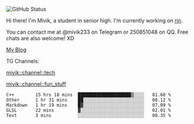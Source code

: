 ![GitHub Status](https://github-readme-stats.vercel.app/api?show_icons=true&username=Mivik)

Hi there! I'm Mivik, a student in senior high. I'm currently working on [rin](https://github.com/Mivik/rin).

You can contact me at @mivik233 on Telegram or 250851048 on QQ. Free chats are also welcome! XD

[My Blog](https://mivik.gitee.io)

TG Channels:

[mivik::channel::tech](https://t.me/mivik_channel_tech/)

[mivik::channel::fun_stuff](https://t.me/mivik_channel_fun_stuff/)

<!--START_SECTION:waka-->
```text
C++        15 hrs 18 mins  ████████████████████▒░░░░   81.60 % 
Other      1 hr 31 mins    ██░░░░░░░░░░░░░░░░░░░░░░░   08.12 % 
Markdown   1 hr 19 mins    █▓░░░░░░░░░░░░░░░░░░░░░░░   07.09 % 
GLSL       22 mins         ▓░░░░░░░░░░░░░░░░░░░░░░░░   02.01 % 
Text       3 mins          ░░░░░░░░░░░░░░░░░░░░░░░░░   00.35 % 
```
<!--END_SECTION:waka-->
